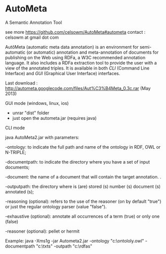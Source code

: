 AutoMeta
========

A Semantic Annotation Tool

see more https://github.com/celsowm/AutoMeta#autometa
contact : celsowm at gmail dot com

AutôMeta (automatic meta data annotation) is an environment for semi-automatic (or automatic) annotation and meta-annotation of documents for publishing on the Web using  RDFa,  a W3C recommended annotation language. It also includes a RDFa extraction tool  to provide the user with a view of the annotated triples. It is available in both *CLI* (Command Line Interface) and *GUI* (Graphical User Interface) interfaces. 

Last download : http://autometa.googlecode.com/files/Aut%C3%B4Meta_0.3c.rar (May 2013)

GUI mode (windows, linux, ios)

- unrar "dist" folder
- just open the autometa.jar (requires java)


CLI mode

java AutoMeta2.jar with parameters:

-ontology: to indicate the full path and name of the ontology in RDF, OWL or N-TRIPLE;

-documentpath: to indicate the directory where you have a set of input documents;

-document: the name of a document that will contain the target annotation. .

-outputpath: the directory where is (are) stored (s) number (s) document (s) annotated (s);

-reasoning (optional): refers to the use of the reasoner (on by default "true") or just the regular ontology parser (value "false").

-exhaustive (optional): annotate all occurrences of a term (true) or only one (false)

-reasoner (optional): pellet or hermit

Example: java -Xms1g -jar Autometa2.jar -ontology "c:\ontololy.owl" -documentpath "c:\txts" -outpath "c:\rdfas" 
